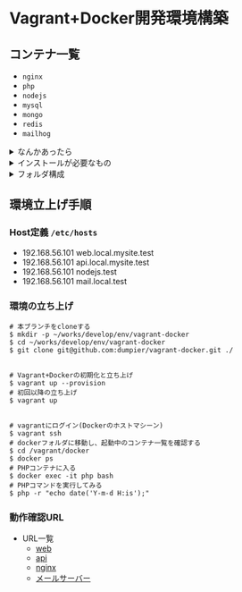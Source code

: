 # Vagrant+Docker開発環境構築
## コンテナ一覧
- `nginx`
- `php`
- `nodejs`
- `mysql`
- `mongo`
- `redis`
- `mailhog`

<details><summary>なんかあったら</summary>

- synced_folderの設定をnfsにした時にtimeoutしてしまう
    - VPNを切断して再度試す
    - もしくは、以下のコマンドで試す
        `$ sudo ifconfig vboxnet0 down`
        `$ sudo ifconfig vboxnet0 up`
- ディレクトリ移動後に vagrant up すると NFS が動かない
    - 確認
      `$ nfsd checkexports`

    - キャッシュを確認し削除する
      `$ sudo vi /etc/exports`
</details>
<details><summary>インストールが必要なもの</summary>

- Vagrantを使う場合
    - `VirtualBox 7.x`
    - `Vagrant 2.0以上`
    - `Git 2.x`
- 直接Dockerを使う場合
    - `docker 19.x以上`
    - `docker-compose 1.25.5以上`
</details>


<details><summary>フォルダ構成</summary>

- `Vagrantfile` Vagrant基本設定（IP、共有フォルダ等）
- `scripts/builder.rb` Vagrantのビルドスクリプト
- `docker/`
  - `code`
    - `nodejs`
    - `php`
  - `containers`
    - `mongo`
    - `mysql/`
    - `nginx/`
    - `php`
</details>

## 環境立上げ手順
### Host定義 `/etc/hosts`
- 192.168.56.101 web.local.mysite.test
- 192.168.56.101 api.local.mysite.test
- 192.168.56.101 nodejs.test
- 192.168.56.101 mail.local.test

### 環境の立ち上げ
```
# 本ブランチをcloneする
$ mkdir -p ~/works/develop/env/vagrant-docker
$ cd ~/works/develop/env/vagrant-docker
$ git clone git@github.com:dumpier/vagrant-docker.git ./


# Vagrant+Dockerの初期化と立ち上げ
$ vagrant up --provision
# 初回以降の立ち上げ
$ vagrant up


# vagrantにログイン(Dockerのホストマシーン)
$ vagrant ssh
# dockerフォルダに移動し、起動中のコンテナ一覧を確認する
$ cd /vagrant/docker
$ docker ps
# PHPコンテナに入る
$ docker exec -it php bash
# PHPコマンドを実行してみる
$ php -r "echo date('Y-m-d H:is');"
```

### 動作確認URL
- URL一覧
  - [web](http://web.local.mysite.test)
  - [api](http://api.local.mysite.test)
  - [nginx](http://nginx.test)
  - [メールサーバー](http://mailhog.local.test)

